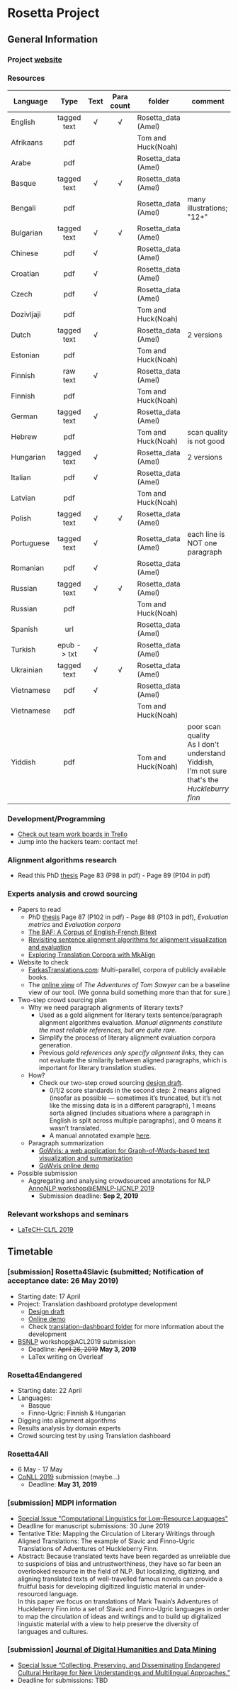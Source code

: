 # Rosetta Project
## General Information

### Project [website](https://rosetta.univ-lille.fr)

### Resources
Language | Type | Text | Para count | folder | comment|
---      | :---:| :---:| :---:      | ---    | ---    |
English | tagged text | √ | √ | Rosetta_data (Amel)
Afrikaans	|pdf	|	|	|	Tom and Huck(Noah)	
Arabe	|pdf|	|	|		Rosetta_data (Amel)	
Basque	|tagged text|	√|	√|		Rosetta_data (Amel)	
Bengali	|pdf|	|	|		Rosetta_data (Amel)	|many illustrations; "12+"
Bulgarian|	tagged text|	√	|√		|Rosetta_data (Amel)	
Chinese|	pdf|	√|		|	Rosetta_data (Amel)	
Croatian|	pdf|	√|		|	Rosetta_data (Amel)	
Czech|	pdf|	√|		|	Rosetta_data (Amel)	
Dozivljaji|	pdf	| | |			Tom and Huck(Noah)	
Dutch|	tagged text	|√|	|		Rosetta_data (Amel)|	2 versions
Estonian|	pdf		|	|	|Tom and Huck(Noah)	
Finnish|	raw text|	√|	|		Rosetta_data (Amel)	
Finnish|	pdf		|	| |	Tom and Huck(Noah)	
German|	tagged text|	√|	|		Rosetta_data (Amel)	
Hebrew|	pdf|		|	|	Tom and Huck(Noah)	|scan quality is not good
Hungarian|	tagged text|	√|		|	Rosetta_data (Amel)|	2 versions
Italian|	pdf	|√	|	|	Rosetta_data (Amel)	
Latvian|	pdf	|	|	|	Tom and Huck(Noah)	
Polish|	tagged text	|√	|√|		Rosetta_data (Amel)	
Portuguese|	tagged text|	√|	|		Rosetta_data (Amel)| each line is NOT one paragraph
Romanian|	pdf	|√	|	|	Rosetta_data (Amel)	
Russian|	tagged text	|√|	√|		Rosetta_data (Amel)	
Russian|	pdf			|	| |Tom and Huck(Noah)	
Spanish|	url	|	|	|	Rosetta_data (Amel)	
Turkish|	epub -> txt	|√	|	|	Rosetta_data (Amel)	
Ukrainian|	tagged text|	√|	√|		Rosetta_data (Amel)	
Vietnamese|	pdf| √|	|		Rosetta_data (Amel)	
Vietnamese|	pdf|	|	|		Tom and Huck(Noah)	
Yiddish|	pdf|	|	|		Tom and Huck(Noah)	|poor scan quality<br/> As I don't understand Yiddish, <br/>I'm not sure that's the *Huckleburry finn*

### Development/Programming
- [Check out team work boards in Trello](https://trello.com/b/LulZRg4T/rosetta4slavic)
- Jump into the hackers team: contact me!

### Alignment algorithms research
- Read this PhD [thesis](references/73143_XU_2016_diffusion.pdf) Page 83 (P98 in pdf) - Page 89 (P104 in pdf)

### Experts analysis and crowd sourcing
- Papers to read
    - PhD [thesis](references/73143_XU_2016_diffusion.pdf) Page 87 (P102 in pdf) - Page 88 (P103 in pdf), *Evaluation metrics* and *Evaluation corpora*
    - [The BAF: A Corpus of English-French Bitext](references/The%20BAF_A%20Corpus%20of%20English-French%20Bitext.pdf)
    - [Revisiting sentence alignment algorithms for alignment visualization and evaluation](references/Revisiting%20sentence%20alignment%20algorithms%20for%20alignment%20visualization%20and%20evaluation.pdf)
    - [Exploring Translation Corpora with MkAlign](references/ExploringTranslationCorporawithMkAlign.pdf)
- Website to check
    - [FarkasTranslations.com](http://www.farkastranslations.com/bilingual_books.php): Multi-parallel, corpora of publicly available books.
    - The [online view](http://www.farkastranslations.com/books/Twain_Mark-Tom_Sawyer-en-de-hu-nl-ca.html) of *The Adventures of Tom Sawyer* can be a baseline view of our tool. 
    (We gonna build something more than that for sure.)
- Two-step crowd sourcing plan
    - Why we need paragraph alignments of literary texts?
        - Used as a gold alignment for literary texts sentence/paragraph alignment algorithms evaluation. *Manual alignments constitute the most reliable references, but are quite rare.*
        - Simplify the process of literary alignment evaluation corpora generation.
        - Previous *gold references only specify alignment links*, they can not evaluate the similarity between aligned paragraphs,
        which is important for literary translation studies.
    - How?
        - Check our two-step crowd sourcing [design draft](references/two-step-crowd-sourcing-scenario-draft.pdf).
            - 0/1/2 score standards in the second step: 2 means aligned (insofar as possible — sometimes it’s truncated, but it’s not like the missing data is in a different paragraph), 
            1 means sorta aligned (includes situations where a paragraph in English is split across multiple paragraphs), and 0 means it wasn’t translated. 
            - A manual annotated example [here](references/human-annotated-score-for-exact-matching-paragraph-alignment.pdf).
    - Paragraph summarization
        - [GoWvis: a web application for Graph-of-Words-based text visualization and summarization](https://www.aclweb.org/anthology/P16-4026)
        - [GoWvis online demo](https://safetyapp.shinyapps.io/GoWvis/)
- Possible submission
    - Aggregating and analysing crowdsourced annotations for NLP [AnnoNLP workshop@EMNLP-IJCNLP 2019](http://dali.eecs.qmul.ac.uk/annonlp)
        - Submission deadline: **Sep 2, 2019**
    

### Relevant workshops and seminars
- [LaTeCH-CLfL 2019](https://sighum.wordpress.com/events/latech-clfl-2019/) 


## Timetable

### [submission] Rosetta4Slavic (submitted; Notification of acceptance date: 26 May 2019)
- Starting date: 17 April
- Project: Translation dashboard prototype development
    - [Design draft](translation-dashboard/references/Rosetta4Slavic-translation-dashboard-draft-v1.pdf)
    - [Online demo](https://rosetta.univ-lille.fr/rosetta-translation-dashboard/)
    - Check [translation-dashboard folder](translation-dashboard/) for more information about the development
- [BSNLP](http://bsnlp.cs.helsinki.fi) workshop@ACL2019 submission
    - Deadline: ~~April 26, 2019~~ **May 3, 2019**
    - LaTex writing on Overleaf

### Rosetta4Endangered
- Starting date: 22 April
- Languages:
    - Basque
    - Finno-Ugric: Finnish & Hungarian
- Digging into alignment algorithms
- Results analysis by domain experts
- Crowd sourcing test by using Translation dashboard

### Rosetta4All
- 6 May - 17 May
- [CoNLL 2019](http://www.conll.org/2019) submission (maybe...)
    - Deadline: **May 31, 2019**

### [submission] MDPI information
- [Special Issue "Computational Linguistics for Low-Resource Languages"](https://www.mdpi.com/journal/information/special_issues/Low-Resource_Languages)
- Deadline for manuscript submissions: 30 June 2019
- Tentative Title: Mapping the Circulation of Literary Writings through Aligned Translations: The example of Slavic and Finno-Ugric Translations of Adventures of Huckleberry Finn.
- Abstract: Because translated texts have been regarded as unreliable due to suspicions of bias and untrustworthiness, 
they have so far been an overlooked resource in the field of NLP. 
But localizing, digitizing, and aligning translated texts of well-travelled famous novels can  provide a fruitful basis for developing  digitized linguistic material  in under-resourced language.   
In this paper we focus on translations of Mark Twain’s Adventures of Huckleberry Finn into a set of Slavic and Finno-Ugric languages in order to map the circulation of ideas and writings and to build up digitalized linguistic material with a view to help preserve the diversity of languages and cultures.

### [submission] [Journal of Digital Humanities and Data Mining](https://jdmdh.episciences.org/page/)
- [Special Issue “Collecting, Preserving, and Disseminating Endangered Cultural Heritage for New Understandings and Multilingual Approaches.”](https://jdmdh.episciences.org/page/collecting-preserving-and-disseminating-endangered-cultural-heritage-for-new-understandings-and-multilingual-approaches)
- Deadline for submissions: TBD
